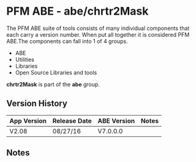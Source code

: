 # PFM ABE - abe/chrtr2Mask

The PFM ABE suite of tools consists of many individual components that each carry a version number.  When put all together it is considered PFM ABE.The components can fall into 1 of 4 groups.
- ABE
- Utilities
- Libraries
- Open Source Libraries and tools

**chrtr2Mask** is part of the **abe** group.

## Version History

|App Version|Release Date|ABE Version|Notes|
|-------|------------|-----|---|
|V2.08|08/27/16|V7.0.0.0|  |

## Notes
